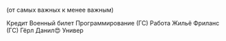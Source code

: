 (от самых важных к менее важным)

Кредит
Военный билет
Программирование (ГС)
Работа
Жильё
Фриланс (ГС)
Гёрл
Данил😍
Универ

